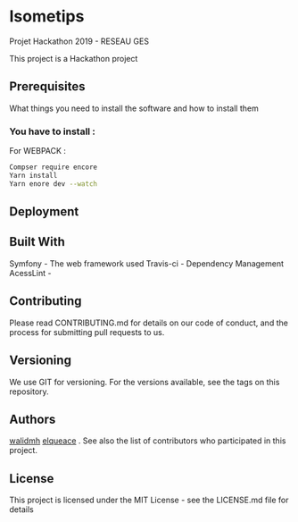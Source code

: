 # Isometips



Projet Hackathon 2019 - RESEAU GES

This project is a Hackathon project

## Prerequisites

What things you need to install the software and how to install them

### You have to install : 


For WEBPACK :

```sh
Compser require encore
Yarn install
Yarn enore dev --watch
```

## Deployment



## Built With

Symfony - The web framework used
Travis-ci - Dependency Management
AcessLint -

## Contributing

Please read CONTRIBUTING.md for details on our code of conduct, and the process for submitting pull requests to us.

## Versioning

We use GIT for versioning. For the versions available, see the tags on this repository.

## Authors

[walidmh](https://github.com/walidmh) [elqueace](https://github.com/elqueace) .
See also the list of contributors who participated in this project.

## License

This project is licensed under the MIT License - see the LICENSE.md file for details
